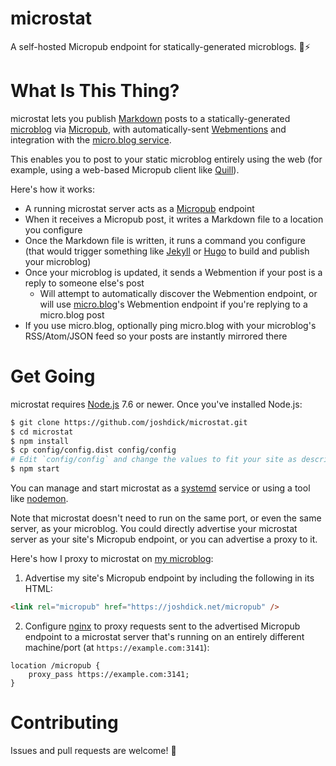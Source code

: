 # microstat

A self-hosted Micropub endpoint for statically-generated microblogs. 📝⚡️

# What Is This Thing?

microstat lets you publish [Markdown](https://en.wikipedia.org/wiki/Markdown) posts to a statically-generated [microblog](https://en.wikipedia.org/wiki/Microblogging) via [Micropub](https://indieweb.org/Micropub), with automatically-sent [Webmentions](https://indieweb.org/Webmention) and integration with the [micro.blog service](https://micro.blog).

This enables you to post to your static microblog entirely using the web (for example, using a web-based Micropub client like [Quill](https://quill.p3k.io)).

Here's how it works:

* A running microstat server acts as a [Micropub](https://indieweb.org/Micropub) endpoint
* When it receives a Micropub post, it writes a Markdown file to a location you configure
* Once the Markdown file is written, it runs a command you configure (that would trigger something like [Jekyll](https://jekyllrb.com/) or [Hugo](https://gohugo.io/) to build and publish your microblog)
* Once your microblog is updated, it sends a Webmention if your post is a reply to someone else's post
	* Will attempt to automatically discover the Webmention endpoint, or will use [micro.blog](https://micro.blog)'s Webmention endpoint if you're replying to a micro.blog post
* If you use micro.blog, optionally ping micro.blog with your microblog's RSS/Atom/JSON feed so your posts are instantly mirrored there

# Get Going

microstat requires [Node.js](https://nodejs.org) 7.6 or newer. Once you've installed Node.js:

```bash
$ git clone https://github.com/joshdick/microstat.git
$ cd microstat
$ npm install
$ cp config/config.dist config/config
# Edit `config/config` and change the values to fit your site as described by the comments above each value
$ npm start
```

You can manage and start microstat as a [systemd](https://en.wikipedia.org/wiki/Systemd) service or using a tool like [nodemon](https://nodemon.io).

Note that microstat doesn't need to run on the same port, or even the same server, as your microblog. You could directly advertise your microstat server as your site's Micropub endpoint, or you can advertise a proxy to it.

Here's how I proxy to microstat on [my microblog](https://joshdick.net/microblog):

1) Advertise my site's Micropub endpoint by including the following in its HTML:

```html
<link rel="micropub" href="https://joshdick.net/micropub" />
```

2) Configure [nginx](https://nginx.org) to proxy requests sent to the advertised Micropub endpoint to a microstat server that's running on an entirely different machine/port (at `https://example.com:3141`):

```nginx
location /micropub {
	proxy_pass https://example.com:3141;
}
```

# Contributing

Issues and pull requests are welcome! 🙂
